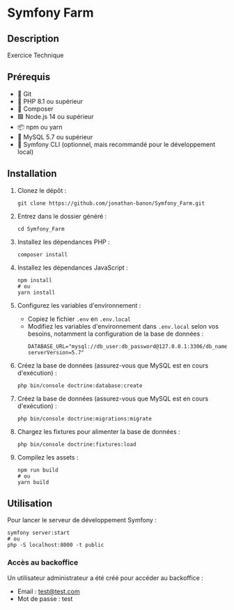 # Symfony Farm

## Description

Exercice Technique

## Prérequis

- 🐙 Git
- 🐘 PHP 8.1 ou supérieur
- 🎼 Composer
- 🟩 Node.js 14 ou supérieur
- 📦 npm ou yarn
- 🐬 MySQL 5.7 ou supérieur
- 🎵 Symfony CLI (optionnel, mais recommandé pour le développement local)

## Installation

1. Clonez le dépôt :
   ```
   git clone https://github.com/jonathan-banon/Symfony_Farm.git
   ```
2. Entrez dans le dossier généré :
   ```
   cd Symfony_Farm
   ```
   
3. Installez les dépendances PHP :
   ```
   composer install
   ```

4. Installez les dépendances JavaScript :
   ```
   npm install
   # ou
   yarn install
   ```

5. Configurez les variables d'environnement :
   - Copiez le fichier `.env` en `.env.local`
   - Modifiez les variables d'environnement dans `.env.local` selon vos besoins, notamment la configuration de la base de données :
     ```
     DATABASE_URL="mysql://db_user:db_password@127.0.0.1:3306/db_name?serverVersion=5.7"
     ```

6. Créez la base de données (assurez-vous que MySQL est en cours d'exécution) :
   ```
   php bin/console doctrine:database:create
   ```
   
7. Créez la base de données (assurez-vous que MySQL est en cours d'exécution) :
   ```
   php bin/console doctrine:migrations:migrate
   ```

8. Chargez les fixtures pour alimenter la base de données :
   ```
   php bin/console doctrine:fixtures:load
   ```

8. Compilez les assets :
   ```
   npm run build
   # ou
   yarn build
   ```

## Utilisation

Pour lancer le serveur de développement Symfony :

```
symfony server:start
# ou
php -S localhost:8000 -t public
```

### Accès au backoffice

Un utilisateur administrateur a été créé pour accéder au backoffice :

- Email : test@test.com
- Mot de passe : test
